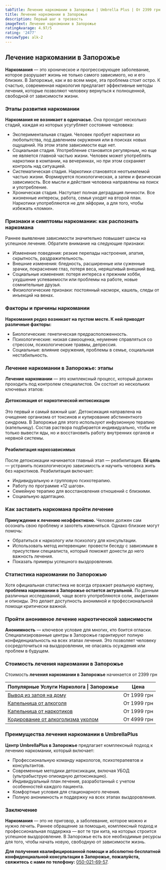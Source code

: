 ```yaml
---
tabTitle: Лечение наркомании в Запорожье | Umbrella Plus | От 2399 грн
title: Лечение наркомании в Запорожье
description: Первый шаг в трезвость
imageText: Лечение наркомании в Запорожье
ratingAvarage: 4.97/5
rating: '2477'
reviewType: alk-2
---
```


## Лечение наркомании в Запорожье

**Наркомания** — это хроническое и прогрессирующее заболевание, которое разрушает жизнь не только самого зависимого, но и его близких. В Запорожье, как и во всем мире, эта проблема стоит остро. К счастью, современная наркология предлагает эффективные методы лечения, которые позволяют человеку вернуться к полноценной, свободной от зависимости жизни.

### Этапы развития наркомании

**Наркомания не возникает в одночасье.** Она проходит несколько стадий, каждая из которых усугубляет состояние человека:

* Экспериментальная стадия. Человек пробует наркотики из любопытства, под давлением окружения или в поисках новых ощущений. На этом этапе зависимости еще нет.
* Социальная стадия. Употребление становится регулярным, но еще не является главной частью жизни. Человек может употреблять наркотики в компании, на вечеринках, но при этом сохраняет контроль над ситуацией.
* Систематическая стадия. Наркотики становятся неотъемлемой частью жизни. Формируется психологическая, а затем и физическая зависимость. Все мысли и действия человека направлены на поиск и употребление.
* Хроническая стадия. Наступает полная деградация личности. Все жизненные интересы, работа, семья уходят на второй план. Наркотики употребляются не для эйфории, а для того, чтобы избежать «ломки».

### Признаки и симптомы наркомании: как распознать наркомана

Раннее выявление зависимости значительно повышает шансы на успешное лечение. Обратите внимание на следующие признаки:

* Изменение поведения: резкие перепады настроения, апатия, скрытность, раздражительность.
* Внешние изменения: бледность, расширенные или суженные зрачки, покраснение глаз, потеря веса, неряшливый внешний вид.
* Социальные изменения: потеря интереса к прежним хобби, ухудшение успеваемости или проблемы на работе, новые сомнительные друзья.
* Физиологические признаки: постоянный насморк, кашель, следы от инъекций на венах.

### Факторы и причины наркомании

**Наркомания редко возникает на пустом месте. К ней приводят различные факторы:**

* Биологические: генетическая предрасположенность.
* Психологические: низкая самооценка, неумение справляться со стрессом, психологические травмы, депрессия.
* Социальные: влияние окружения, проблемы в семье, социальная нестабильность.

### Лечение наркомании в Запорожье: этапы

**Лечение наркомании** — это комплексный процесс, который должен проходить под контролем специалистов. Он состоит из нескольких ключевых этапов:

#### **Детоксикация от наркотической интоксикации**

Это первый и самый важный шаг. Детоксикация направлена на очищение организма от токсинов и купирование абстинентного синдрома. В Запорожье для этого используют инфузионную терапию (капельницу). Состав раствора подбирается индивидуально, чтобы не только вывести яды, но и восстановить работу внутренних органов и нервной системы.

#### **Реабилитация наркозависимых**

После детоксикации начинается главный этап — реабилитация. **Её цель** — устранить психологическую зависимость и научить человека жить без наркотиков. Реабилитация включает:

* Индивидуальную и групповую психотерапию.
* Работу по программе «12 шагов».
* Семейную терапию для восстановления отношений с близкими.
* Социальную адаптацию.

### Как заставить наркомана пройти лечение

**Принуждение к лечению неэффективно.** Человек должен сам осознать свою проблему и захотеть измениться. Однако близкие могут помочь:

* Обратиться к наркологу или психологу для консультации.
* Использовать метод интервенции: провести беседу с зависимым в присутствии специалиста, который поможет донести до него важность лечения.
* Показать примеры успешного выздоровления.

### Статистика наркомании по Запорожью

Хотя официальная статистика не всегда отражает реальную картину, **проблема наркомании в Запорожье остается актуальной.** По данным различных исследований, чаще всего употребляются соли, амфетамин и опиоиды. Это делает доступность анонимной и профессиональной помощи критически важной.

### Пройти анонимное лечение наркотической зависимости

**Анонимность** — ключевое условие для многих, кто боится огласки. Специализированные центры в Запорожье гарантируют полную конфиденциальность на всех этапах лечения. Это позволяет человеку сосредоточиться на выздоровлении, не опасаясь осуждения или проблем в будущем.

### Стоимость лечения наркомании в Запорожье

Стоимость **лечения наркомании в Запорожье** начинается от 2399 грн

| Популярные Услуги Нарколога \| Запорожье                                                                   | Цена        |
| ---------------------------------------------------------------------------------------------------------- | ----------- |
| [Вывод из запоя на дому](https://umbrella-plus.com.ua/zaporozie/vivod-iz-zapoia-na-domy-zaporozhye/)       | От 1999 грн |
| [Капельница от алкоголя](https://umbrella-plus.com.ua/zaporozie/kapelnica_ot_alkogola_na_domy_zaporozhye/) | От 1999 грн |
| [Капельница от наркотиков](kapelnica-ot-nakrotikov-zp)                                                     | От 1999 грн |
| [Кодирование от алкоголизма уколом](kodirovka-ot-alkogolia-zp)                                             | От 4999 грн |

### Преимущества лечения наркомании в UmbrellaPlus

**Центр UmbrellaPlus в Запорожье** предлагает комплексный подход к лечению наркомании, который включает:

* Профессиональную команду наркологов, психотерапевтов и консультантов.
* Современные методики детоксикации, включая УБОД (ультрабыструю опиоидную детоксикацию).
* Индивидуальный план лечения, разработанный с учетом особенностей каждого пациента.
* Комфортные условия для стационарного лечения.
* Полную анонимность и поддержку на всех этапах выздоровления.

### Заключение

**Наркомания** — это не приговор, а заболевание, которое можно и нужно лечить. Раннее обращение за помощью, комплексный подход и профессиональная поддержка — вот те три кита, на которых строится успешное выздоровление. В Запорожье есть все необходимые ресурсы для того, чтобы начать новую, свободную от зависимости жизнь.

**Для получения квалифицированной помощи и абсолютно бесплатной конфиденциальной консультации в Запорожье, пожалуйста, свяжитесь с нами по телефону:** [050-021-69-57](tel:0500216957).
